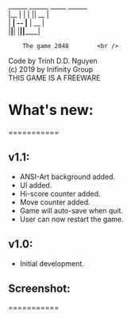  ______ ______ _____  ______ <br />
|__    |      |  |  ||  __  |<br />
|    __|  --  |__    |  __  |<br />
|______|______|  |__||______|<br />

        The game 2048        <br />
  Code by Trinh D.D. Nguyen  <br />
 (c) 2019 by Inifinity Group <br />
   THIS GAME IS A FREEWARE   <br />

# What's new:
===========

## v1.1: 
 - ANSI-Art background added.
 - UI added.
 - Hi-score counter added.
 - Move counter added.
 - Game will auto-save when quit.
 - User can now restart the game.

## v1.0: 
 - Initial development.

## Screenshot:
===========